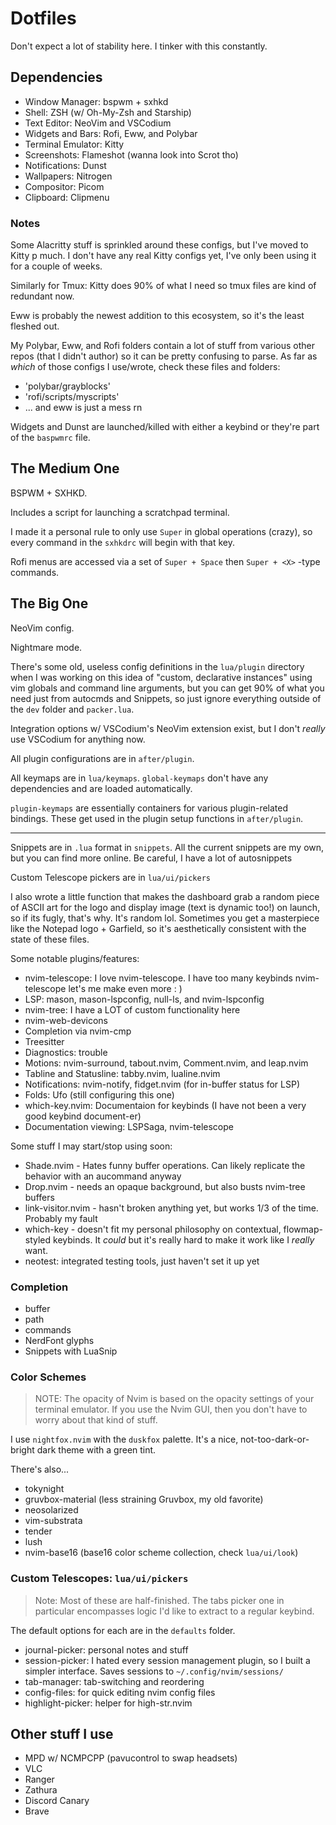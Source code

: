# Dotfiles

Don't expect a lot of stability here. I tinker with this constantly.

## Dependencies

- Window Manager: bspwm + sxhkd
- Shell: ZSH (w/ Oh-My-Zsh and Starship)
- Text Editor: NeoVim and VSCodium
- Widgets and Bars: Rofi, Eww, and Polybar
- Terminal Emulator: Kitty
- Screenshots: Flameshot (wanna look into Scrot tho)
- Notifications: Dunst
- Wallpapers: Nitrogen
- Compositor: Picom
- Clipboard: Clipmenu

### Notes

Some Alacritty stuff is sprinkled around these configs, but I've moved to Kitty
p much. I don't have any real Kitty configs yet, I've only been using it for a couple
of weeks.

Similarly for Tmux: Kitty does 90% of what I need so tmux files are kind of
redundant now.

Eww is probably the newest addition to this ecosystem, so it's the least fleshed
out.

My Polybar, Eww, and Rofi folders contain a lot of stuff from various other
repos (that I didn't author) so it can be pretty confusing to parse. As far as
_which_ of those configs I use/wrote, check these files and folders:

- 'polybar/grayblocks'
- 'rofi/scripts/myscripts'
- ... and eww is just a mess rn

Widgets and Dunst are launched/killed with either a keybind or they're part of the `baspwmrc` file.

## The Medium One

BSPWM + SXHKD.

Includes a script for launching a scratchpad terminal.

I made it a personal rule to only use `Super` in global operations (crazy), so
every command in the `sxhkdrc` will begin with that key.

Rofi menus are accessed via a set of `Super + Space` then `Super + <X>` -type
commands.

## The Big One

NeoVim config.

Nightmare mode.

There's some old, useless config definitions in the `lua/plugin` directory when
I was working on this idea of "custom, declarative instances" using vim globals
and command line arguments, but you can get 90% of what you need just from autocmds
and Snippets, so just ignore everything outside of the `dev` folder and
`packer.lua`.

Integration options w/ VSCodium's NeoVim extension exist, but I don't _really_
use VSCodium for anything now.

All plugin configurations are in `after/plugin`.

All keymaps are in `lua/keymaps`. `global-keymaps` don't have any dependencies
and are loaded automatically.

`plugin-keymaps` are essentially containers for
various plugin-related bindings. These get used in the plugin setup
functions in `after/plugin`.

---

Snippets are in `.lua` format in `snippets`. All the current snippets are my
own, but you can find more online. Be careful, I have a lot of autosnippets

Custom Telescope pickers are in `lua/ui/pickers`

I also wrote a little function that makes the dashboard grab a random piece of
ASCII art for the logo and display image (text is dynamic too!) on launch, so if
its fugly, that's why. It's random lol. Sometimes you get a masterpiece like the
Notepad logo + Garfield, so it's aesthetically consistent with the state of
these files.

Some notable plugins/features:

- nvim-telescope: I love nvim-telescope. I have too many keybinds nvim-telescope
  let's me make even more : )
- LSP: mason, mason-lspconfig, null-ls, and nvim-lspconfig
- nvim-tree: I have a LOT of custom functionality here
- nvim-web-devicons
- Completion via nvim-cmp
- Treesitter
- Diagnostics: trouble
- Motions: nvim-surround, tabout.nvim, Comment.nvim, and leap.nvim
- Tabline and Statusline: tabby.nvim, lualine.nvim
- Notifications: nvim-notify, fidget.nvim (for in-buffer status for LSP)
- Folds: Ufo (still configuring this one)
- which-key.nvim: Documentaion for keybinds (I have not been a very good keybind
  document-er)
- Documentation viewing: LSPSaga, nvim-telescope

Some stuff I may start/stop using soon:

- Shade.nvim - Hates funny buffer operations. Can likely replicate the behavior
  with an aucommand anyway
- Drop.nvim - needs an opaque background, but also busts nvim-tree buffers
- link-visitor.nvim - hasn't broken anything yet, but works 1/3 of the time.
  Probably my fault
- which-key - doesn't fit my personal philosophy on contextual, flowmap-styled keybinds.
  It _could_ but it's really hard to make it work like I _really_ want.
- neotest: integrated testing tools, just haven't set it up yet

### Completion

- buffer
- path
- commands
- NerdFont glyphs
- Snippets with LuaSnip

### Color Schemes

> NOTE: The opacity of Nvim is based on the opacity settings of your terminal
> emulator. If you use the Nvim GUI, then you don't have to worry about that kind
> of stuff.

I use `nightfox.nvim` with the `duskfox` palette. It's a nice,
not-too-dark-or-bright dark theme with a green tint.

There's also...

- tokynight
- gruvbox-material (less straining Gruvbox, my old favorite)
- neosolarized
- vim-substrata
- tender
- lush
- nvim-base16 (base16 color scheme collection, check `lua/ui/look`)

### Custom Telescopes: `lua/ui/pickers`

> Note: Most of these are half-finished. The tabs picker one in particular encompasses
> logic I'd like to extract to a regular keybind.

The default options for each are in the `defaults` folder.

- journal-picker: personal notes and stuff
- session-picker: I hated every session management plugin, so I built a simpler
  interface. Saves sessions to `~/.config/nvim/sessions/`
- tab-manager: tab-switching and reordering
- config-files: for quick editing nvim config files
- highlight-picker: helper for high-str.nvim

## Other stuff I use

- MPD w/ NCMPCPP (pavucontrol to swap headsets)
- VLC
- Ranger
- Zathura
- Discord Canary
- Brave
